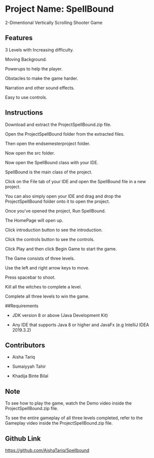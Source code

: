 # Project Name: SpellBound

2-Dimentional Vertically Scrolling Shooter Game

## Features

3 Levels with Increasing difficulty. 

Moving Background.

Powerups to help the player.

Obstacles to make the game harder.

Narration and other sound effects.

Easy to use controls.

## Instructions
Download and extract the ProjectSpellBound.zip file.

Open the ProjectSpellBound folder from the extracted files.

Then open the endsemesterproject folder.

Now open the src folder.

Now open the SpellBound class with your IDE.

SpellBound is the main class of the project. 

Click on the File tab of your IDE and open the SpellBound file in a new project.

You can also simply open your IDE and drag and drop the ProjectSpellBound folder onto it to open the project.

Once you've opened the project, Run SpellBound.

The HomePage will open up.

Click introduction button to see the introduction.

Click the controls button to see the controls.

Click Play and then click Begin Game to start the game.

The Game consists of three levels.

Use the left and right arrow keys to move.

Press spacebar to shoot.

Kill all the witches to complete a level.

Complete all three levels to win the game.

##Requirements

- JDK version 8 or above (Java Development Kit)

- Any IDE that supports Java 8 or higher and JavaFx (e.g IntelliJ IDEA 2019.3.2)


## Contributors
- Aisha Tariq

- Sumaiyyah Tahir

- Khadija Binte Bilal


## Note
To see how to play the game, watch the Demo video inside the ProjectSpellBound.zip file.

To see the entire gameplay of all three levels completed, refer to the Gameplay video inside the ProjectSpellBound.zip file. 

## Github Link
https://github.com/AishaTariq/Spellbound
